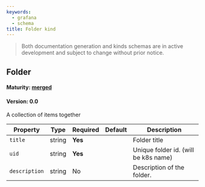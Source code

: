 ```yaml
---
keywords:
  - grafana
  - schema
title: Folder kind
---
```

> Both documentation generation and kinds schemas are in active development and subject to change without prior notice.

## Folder

#### Maturity: [merged](../../../maturity/#merged)
#### Version: 0.0

A collection of items together

| Property      | Type   | Required | Default | Description                          |
|---------------|--------|----------|---------|--------------------------------------|
| `title`       | string | **Yes**  |         | Folder title                         |
| `uid`         | string | **Yes**  |         | Unique folder id. (will be k8s name) |
| `description` | string | No       |         | Description of the folder.           |


